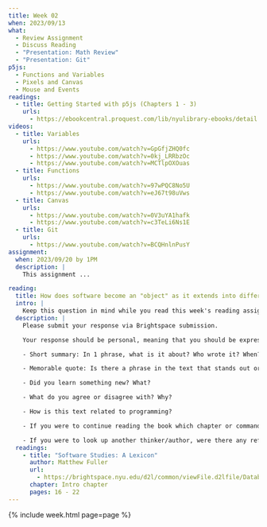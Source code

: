```yaml
---
title: Week 02
when: 2023/09/13
what:
  - Review Assignment
  - Discuss Reading
  - "Presentation: Math Review"
  - "Presentation: Git"
p5js:
  - Functions and Variables
  - Pixels and Canvas
  - Mouse and Events
readings:
  - title: Getting Started with p5js (Chapters 1 - 3)
    urls:
      - https://ebookcentral.proquest.com/lib/nyulibrary-ebooks/detail.action?docID=4333728
videos:
  - title: Variables
    urls:
      - https://www.youtube.com/watch?v=GpGfjZHQ0fc
      - https://www.youtube.com/watch?v=0kj_LRRbzOc
      - https://www.youtube.com/watch?v=MCTlpOXOuas
  - title: Functions
    urls:
      - https://www.youtube.com/watch?v=97wPQC8No5U
      - https://www.youtube.com/watch?v=eJ67t98uVws
  - title: Canvas
    urls:
      - https://www.youtube.com/watch?v=0V3uYA1hafk
      - https://www.youtube.com/watch?v=c3TeLi6Ns1E
  - title: Git
    urls:
      - https://www.youtube.com/watch?v=BCQHnlnPusY
assignment:
  when: 2023/09/20 by 1PM
  description: |
    This assignment ...

reading: 
  title: How does software become an "object" as it extends into different aspects of society and culture?
  intro: |
    Keep this question in mind while you read this week's reading assignment and write a 200-word response to the text:
  description: |
    Please submit your response via Brightspace submission.

    Your response should be personal, meaning that you should be expressing your views and opinions about the text and not just summarizing it. You can use the following rubric to guide your response:

    - Short summary: In 1 phrase, what is it about? Who wrote it? When?

    - Memorable quote: Is there a phrase in the text that stands out or captures the main idea of the text?

    - Did you learn something new? What?

    - What do you agree or disagree with? Why?

    - How is this text related to programming?

    - If you were to continue reading the book which chapter or command do you think would resonate the strongest with you?

    - If you were to look up another thinker/author, were there any references in the text that intrigued you?
  readings:
    - title: "Software Studies: A Lexicon"
      author: Matthew Fuller
      url:
        - https://brightspace.nyu.edu/d2l/common/viewFile.d2lfile/Database/MTkxOTY4Mjg/fuller_software-studies-lexicon.pdf?ou=312200
      chapter: Intro chapter
      pages: 16 - 22
---
```

{% include week.html page=page %}
